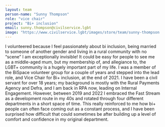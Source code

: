 ```yaml
---
layout: team
person-name: "Sunny Thompson"
role: "vice chair"
project: "Bi+ inclusion"
email: sunny.thompson@civilservice.lgbt
image: "https://www.civilservice.lgbt/images/store/team/sunny-thompson.jpeg"
---
```


I volunteered because I feel passionately about bi inclusion, being married to someone of another gender and living in a rural community with no “scene” I am exceptionally invisible! It could be easy for people to see me as a middle-aged mum, but my membership of, and allegiance to, the LGBT+ community is a hugely important part of my life. I was a member of the BiSpace volunteer group for a couple of years and stepped into the lead role, and Vice Chair for Bi+ inclusion, at the end of 2021. I have been a civil servant for over 18 years; my background is mostly with the Rural Payments Agency and Defra, and I am back in RPA now, leading on Internal Engagement. However, between 2019 and 2022 I embraced the Fast Stream as a development route in my 40s and rotated through four different departments in a short space of time. This really reinforced to me how bi+ people can often face coming out as a constant process, and I have been surprised how difficult that could sometimes be after building up a level of comfort and confidence in my original department.  

